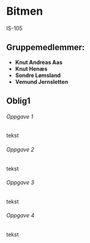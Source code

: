 # Bitmen #
IS-105

## Gruppemedlemmer: ##
* **Knut Andreas Aas** 
* **Knut Henæs**  
* **Sondre Lømsland**  
* **Vemund Jernsletten**


## Oblig1 ##
###### Oppgave 1 ######
tekst

###### Oppgave 2 ######
tekst

###### Oppgave 3 ######
tekst

###### Oppgave 4 ######
tekst
